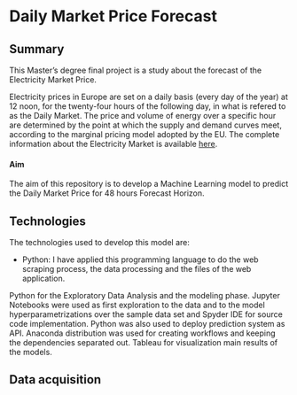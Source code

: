 # Daily Market Price Forecast
## Summary
This Master’s degree final project is a study about the forecast of the Electricity Market Price.<br>

Electricity prices in Europe are set on a daily basis (every day of the year) at 12 noon, for the twenty-four hours of the following day, in what is refered to as the Daily Market. The price and volume of energy over a specific hour are determined by the point at which the supply and demand curves meet, according to the marginal pricing model adopted by the EU. The complete information about the Electricity Market is available [here](http://www.omie.es/inicio/mercados-y-productos/mercado-electricidad/nuestros-mercados-de-electricidad).<br>

#### Aim
The aim of this repository is to develop a Machine Learning model to predict the Daily Market Price for 48 hours Forecast Horizon.

## Technologies
The technologies used to develop this model are:<br>
* Python: I have applied this programming language to do the web scraping process, the data processing and the files of the web application.

Python for the Exploratory Data Analysis and the modeling phase. Jupyter Notebooks were used as first exploration to the data and to the model hyperparametrizations over the sample data set and Spyder IDE for source code implementation. Python was also used to deploy prediction system as API. Anaconda distribution was used for creating workflows and keeping the dependencies separated out.
Tableau for visualization main results of the models.


## Data acquisition
